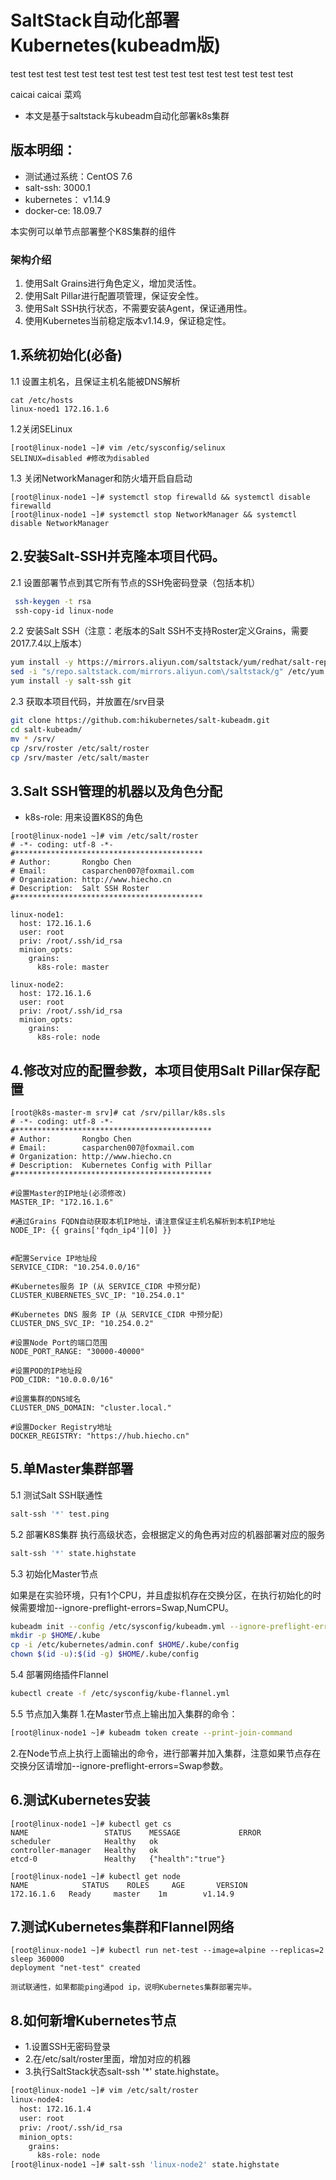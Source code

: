 # SaltStack自动化部署Kubernetes(kubeadm版)
test
test
test
test
test
test
test
test
test
test
test
test
test
test
test
test

caicai
caicai
菜鸡

- 本文是基于saltstack与kubeadm自动化部署k8s集群

## 版本明细：

- 测试通过系统：CentOS 7.6
- salt-ssh:     3000.1
- kubernetes：  v1.14.9
- docker-ce:    18.09.7

本实例可以单节点部署整个K8S集群的组件

### 架构介绍
1. 使用Salt Grains进行角色定义，增加灵活性。
2. 使用Salt Pillar进行配置项管理，保证安全性。
3. 使用Salt SSH执行状态，不需要安装Agent，保证通用性。
4. 使用Kubernetes当前稳定版本v1.14.9，保证稳定性。


## 1.系统初始化(必备)

1.1 设置主机名，且保证主机名能被DNS解析
```
cat /etc/hosts
linux-noed1 172.16.1.6
```

1.2关闭SELinux

```
[root@linux-node1 ~]# vim /etc/sysconfig/selinux
SELINUX=disabled #修改为disabled
```

1.3 关闭NetworkManager和防火墙开启自启动
```
[root@linux-node1 ~]# systemctl stop firewalld && systemctl disable firewalld
[root@linux-node1 ~]# systemctl stop NetworkManager && systemctl disable NetworkManager
```

## 2.安装Salt-SSH并克隆本项目代码。

2.1 设置部署节点到其它所有节点的SSH免密码登录（包括本机）
```bash
 ssh-keygen -t rsa
 ssh-copy-id linux-node
```

2.2 安装Salt SSH（注意：老版本的Salt SSH不支持Roster定义Grains，需要2017.7.4以上版本）
```bash
yum install -y https://mirrors.aliyun.com/saltstack/yum/redhat/salt-repo-latest-2.el7.noarch.rpm
sed -i "s/repo.saltstack.com/mirrors.aliyun.com\/saltstack/g" /etc/yum.repos.d/salt-latest.repo
yum install -y salt-ssh git
```

2.3 获取本项目代码，并放置在/srv目录
```bash
git clone https://github.com:hikubernetes/salt-kubeadm.git
cd salt-kubeadm/
mv * /srv/
cp /srv/roster /etc/salt/roster
cp /srv/master /etc/salt/master
```


## 3.Salt SSH管理的机器以及角色分配

- k8s-role: 用来设置K8S的角色

```
[root@linux-node1 ~]# vim /etc/salt/roster 
# -*- coding: utf-8 -*-
#******************************************
# Author:       Rongbo Chen
# Email:        casparchen007@foxmail.com
# Organization: http://www.hiecho.cn
# Description:  Salt SSH Roster
#******************************************

linux-node1:
  host: 172.16.1.6
  user: root
  priv: /root/.ssh/id_rsa
  minion_opts: 
    grains:
      k8s-role: master

linux-node2:
  host: 172.16.1.6
  user: root
  priv: /root/.ssh/id_rsa
  minion_opts:
    grains:
      k8s-role: node
```

## 4.修改对应的配置参数，本项目使用Salt Pillar保存配置
```
[root@k8s-master-m srv]# cat /srv/pillar/k8s.sls 
# -*- coding: utf-8 -*-
#********************************************
# Author:       Rongbo Chen
# Email:        casparchen007@foxmail.com
# Organization: http://www.hiecho.cn
# Description:  Kubernetes Config with Pillar
#********************************************

#设置Master的IP地址(必须修改)
MASTER_IP: "172.16.1.6"

#通过Grains FQDN自动获取本机IP地址，请注意保证主机名解析到本机IP地址
NODE_IP: {{ grains['fqdn_ip4'][0] }}


#配置Service IP地址段
SERVICE_CIDR: "10.254.0.0/16"

#Kubernetes服务 IP (从 SERVICE_CIDR 中预分配)
CLUSTER_KUBERNETES_SVC_IP: "10.254.0.1"

#Kubernetes DNS 服务 IP (从 SERVICE_CIDR 中预分配)
CLUSTER_DNS_SVC_IP: "10.254.0.2"

#设置Node Port的端口范围
NODE_PORT_RANGE: "30000-40000"

#设置POD的IP地址段
POD_CIDR: "10.0.0.0/16"

#设置集群的DNS域名
CLUSTER_DNS_DOMAIN: "cluster.local."

#设置Docker Registry地址
DOCKER_REGISTRY: "https://hub.hiecho.cn"
```

## 5.单Master集群部署

5.1 测试Salt SSH联通性
```bash
salt-ssh '*' test.ping
```

5.2 部署K8S集群
执行高级状态，会根据定义的角色再对应的机器部署对应的服务
```bash
salt-ssh '*' state.highstate
```
5.3 初始化Master节点

如果是在实验环境，只有1个CPU，并且虚拟机存在交换分区，在执行初始化的时候需要增加--ignore-preflight-errors=Swap,NumCPU。
```bash
kubeadm init --config /etc/sysconfig/kubeadm.yml --ignore-preflight-errors=Swap,NumCPU 
mkdir -p $HOME/.kube
cp -i /etc/kubernetes/admin.conf $HOME/.kube/config
chown $(id -u):$(id -g) $HOME/.kube/config
```

5.4 部署网络插件Flannel 

```bash
kubectl create -f /etc/sysconfig/kube-flannel.yml 
```

5.5 节点加入集群
1.在Master节点上输出加入集群的命令：
```bash
[root@linux-node1 ~]# kubeadm token create --print-join-command
```
2.在Node节点上执行上面输出的命令，进行部署并加入集群，注意如果节点存在交换分区请增加--ignore-preflight-errors=Swap参数。

## 6.测试Kubernetes安装
```
[root@linux-node1 ~]# kubectl get cs
NAME                 STATUS    MESSAGE             ERROR
scheduler            Healthy   ok                  
controller-manager   Healthy   ok                  
etcd-0               Healthy   {"health":"true"}   

[root@linux-node1 ~]# kubectl get node
NAME            STATUS    ROLES     AGE       VERSION
172.16.1.6   Ready     master    1m        v1.14.9
```

## 7.测试Kubernetes集群和Flannel网络

```
[root@linux-node1 ~]# kubectl run net-test --image=alpine --replicas=2 sleep 360000
deployment "net-test" created

测试联通性，如果都能ping通pod ip，说明Kubernetes集群部署完毕。
```
## 8.如何新增Kubernetes节点

- 1.设置SSH无密码登录
- 2.在/etc/salt/roster里面，增加对应的机器
- 3.执行SaltStack状态salt-ssh '*' state.highstate。
```bash
[root@linux-node1 ~]# vim /etc/salt/roster 
linux-node4:
  host: 172.16.1.4
  user: root
  priv: /root/.ssh/id_rsa
  minion_opts:
    grains:
      k8s-role: node
[root@linux-node1 ~]# salt-ssh 'linux-node2' state.highstate
```

